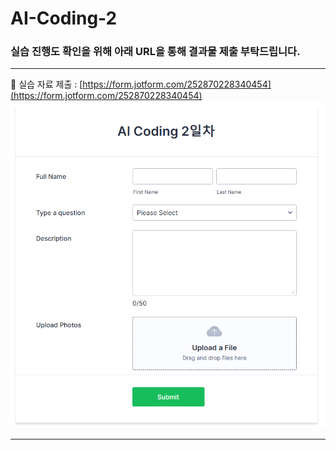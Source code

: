 # AI-Coding-2

### 실습 진행도 확인을 위해 아래 URL을 통해 결과물 제출 부탁드립니다.

---

🚩 실습 자료 제출 : [https://form.jotform.com/252870228340454](https://form.jotform.com/252870228340454)
<img src="upload.png">

---
